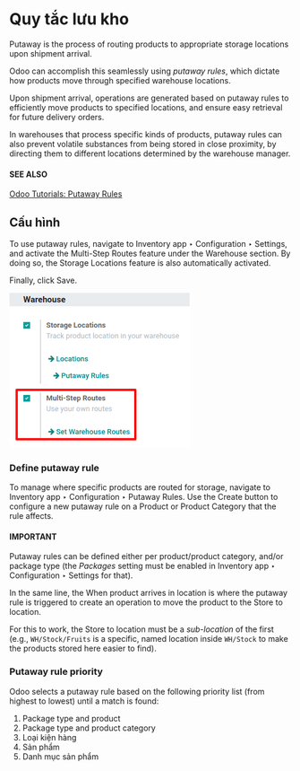 # Quy tắc lưu kho

Putaway is the process of routing products to appropriate storage locations upon shipment arrival.

Odoo can accomplish this seamlessly using *putaway rules*, which dictate how products move through
specified warehouse locations.

Upon shipment arrival, operations are generated based on putaway rules to efficiently move products
to specified locations, and ensure easy retrieval for future delivery orders.

In warehouses that process specific kinds of products, putaway rules can also prevent volatile
substances from being stored in close proximity, by directing them to different locations determined
by the warehouse manager.

#### SEE ALSO
[Odoo Tutorials: Putaway Rules](https://www.youtube.com/watch?v=nCQMf6sj_w8)

## Cấu hình

To use putaway rules, navigate to Inventory app ‣ Configuration ‣ Settings, and
activate the Multi-Step Routes feature under the Warehouse section. By doing
so, the Storage Locations feature is also automatically activated.

Finally, click Save.

![Activate Multi-Step Routes in Inventory configuration settings.](../../../../../.gitbook/assets/activate-multi-step-routes.png)

<a id="inventory-routes-putaway-rule"></a>

### Define putaway rule

To manage where specific products are routed for storage, navigate to Inventory app
‣ Configuration ‣ Putaway Rules. Use the Create button to configure a new putaway
rule on a Product or Product Category that the rule affects.

#### IMPORTANT
Putaway rules can be defined either per product/product category, and/or package type (the
*Packages* setting must be enabled in Inventory app ‣ Configuration ‣
Settings for that).

In the same line, the When product arrives in location is where the putaway rule is
triggered to create an operation to move the product to the Store to location.

For this to work, the Store to location must be a *sub-location* of the first (e.g.,
`WH/Stock/Fruits` is a specific, named location inside `WH/Stock` to make the products stored here
easier to find).

### Putaway rule priority

Odoo selects a putaway rule based on the following priority list (from highest to lowest) until a
match is found:

1. Package type and product
2. Package type and product category
3. Loại kiện hàng
4. Sản phẩm
5. Danh mục sản phẩm
